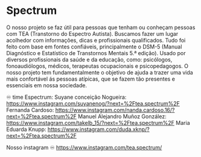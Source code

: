 # Spectrum
O nosso projeto se faz útil para pessoas que tenham ou conheçam pessoas com TEA (Transtorno do Espectro Autista). 
Buscamos fazer um lugar acolhedor com informações, dicas e profissionais qualificados. 
Tudo foi feito com base em fontes confiáveis, principalmente o DSM-5 (Manual Diagnóstico e Estatístico de Transtornos Mentais 5.ª edição). Usado por diversos profissionais da saúde e da educação, como: psicólogos, fonoaudiólogos, médicos, terapeutas ocupacionais e psicopedagogos. 
O nosso projeto tem fundamentalmente o objetivo de ajuda a trazer uma vida mais confortável ás pessoas atípicas, que se fazem tão presentes e essenciais em nossa sociedade.

♾️ time Espectrum:
Suyane conceição Nogueira: https://www.instagram.com/suyanenog/?next=%2Ftea.spectrum%2F
Fernanda Cardoso: https://www.instagram.com/nanda.cardoso.16/?next=%2Ftea.spectrum%2F
Manuel Alejandro Muñoz González: https://www.instagram.com/takelb_15/?next=%2Ftea.spectrum%2F
Maria Eduarda Knupp: https://www.instagram.com/duda.xknp/?next=%2Ftea.spectrum%2F

Nosso instagram ♾️
https://www.instagram.com/tea.spectrum/
